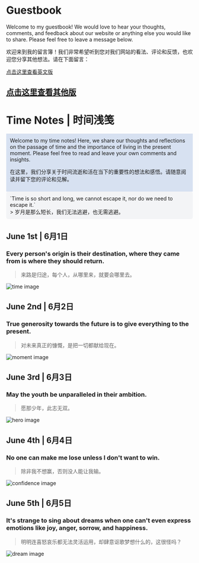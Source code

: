 # Guestbook
Welcome to my guestbook! We would love to hear your thoughts, comments, and feedback about our website or anything else you would like to share. Please feel free to leave a message below.</br>

欢迎来到我的留言簿！我们非常希望听到您对我们网站的看法、评论和反馈，也欢迎您分享其他想法。请在下面留言：

[点击这里查看英文版](./README-en.md)

[点击这里查看其他版](./README-OT.md)
---

# Time Notes | 时间浅笺

<div style="background-color:#d7e1f1;padding:10px;">
Welcome to my time notes! Here, we share our thoughts and reflections on the passage of time and the importance of living in the present moment. Please feel free to read and leave your own comments and insights.

在这里，我们分享关于时间流逝和活在当下的重要性的想法和感悟。请随意阅读并留下您的评论和见解。
</div>

<div style="background-color:#f3f4f6;border-radius:5px;padding:10px;">
`Time is so short and long, we cannot escape it, nor do we need to escape it.`<br>
> 岁月是那么短长，我们无法逃避，也无需逃避。
</div>

## June 1st | 6月1日

### Every person's origin is their destination, where they came from is where they should return.
>
> 来路是归途，每个人，从哪里来，就要会哪里去。

![time image](https://source.unsplash.com/960x640/?time)

## June 2nd | 6月2日

### True generosity towards the future is to give everything to the present.
>
> 对未来真正的慷慨，是把一切都献给现在。

![moment image](https://source.unsplash.com/960x640/?moment)

## June 3rd | 6月3日

### May the youth be unparalleled in their ambition.
>
> 愿那少年，此志无双。

![hero image](https://source.unsplash.com/960x640/?Hero&courage&man)

## June 4th | 6月4日

### No one can make me lose unless I don't want to win.
>
> 除非我不想赢，否则没人能让我输。

![confidence image](https://source.unsplash.com/960x640/?Confidence&effort&determination)

## June 5th | 6月5日

### It's strange to sing about dreams when one can't even express emotions like joy, anger, sorrow, and happiness.
>
> 明明连喜怒哀乐都无法灵活运用，却肆意讴歌梦想什么的，这很怪吗？

![dream image](https://source.unsplash.com/960x640/?梦想&追逐)
